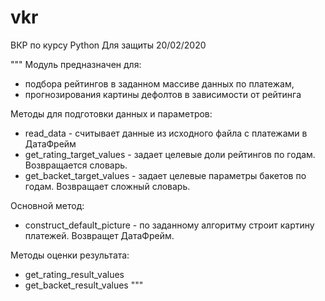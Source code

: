 # vkr
ВКР по курсу Python
Для защиты 20/02/2020

"""
Модуль предназначен для:
- подбора рейтингов в заданном массиве данных по платежам,
- прогнозирования картины дефолтов  в зависимости от рейтинга

Методы для подготовки данных и параметров:
- read_data - считывает данные из исходного файла с платежами в ДатаФрейм
- get_rating_target_values - задает целевые доли рейтингов по годам. Возвращается словарь.
- get_backet_target_values - задает целевые параметры бакетов по годам. Возвращает сложный словарь.

Основной метод:
- construct_default_picture - по заданному алгоритму строит картину платежей. Возвращет ДатаФрейм.

Методы оценки результата:
- get_rating_result_values
- get_backet_result_values
"""
